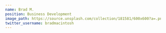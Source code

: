 ```yaml
---
name: Brad M.
position: Business Development
image_path: https://source.unsplash.com/collection/181581/600x600?a=.png
twitter_username: bradmacintosh
---
```

